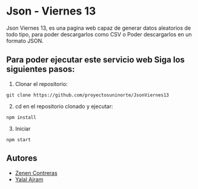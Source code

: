 # Json - Viernes 13 

Json Viernes 13, es una pagina web capaz de generar datos aleatorios de todo tipo, para poder descargarlos como CSV o Poder descargarlos en un formato JSON. 

## Para poder ejecutar este servicio web Siga los siguientes pasos: 

1. Clonar el repositorio:
```
git clone https://github.com/proyectosuninorte/JsonViernes13
```
2. cd en el repositorio clonado y ejecutar:
```
npm install
```
3. Iniciar
```
npm start
```
## Autores

* [Zenen Contreras](https://github.com/ZenenContreras)
* [Yalal Ajram](https://github.com/YWAE1706)
